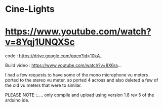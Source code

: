 # Cine-Lights
# https://www.youtube.com/watch?v=8Yqj1UNQXSc

code : https://drive.google.com/open?id=10kA...

Build video : https://www.youtube.com/watch?v=8X6ra...

I had a few requests to have some of the mono microphone vu meters ported to the stereo vu meter. so ported 4 across and also deleted a few of the old vu meters that were to similar.

PLEASE NOTE :..... only compile and upload using version 1.6 rev 5 of the arduino ide.
